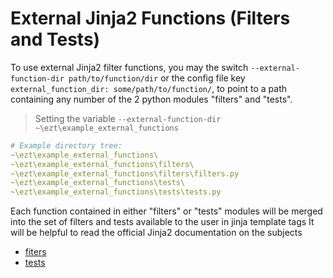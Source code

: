
# External Jinja2 Functions (Filters and Tests)

To use external Jinja2 filter functions, you may the switch `--external-function-dir path/to/function/dir` or the config file key `external_function_dir: some/path/to/function/`,
to point to a path containing any number of the 2 python modules "filters" and "tests".

> Setting the variable
> `--external-function-dir ~\ezt\example_external_functions`

```yaml
# Example directory tree:
~\ezt\example_external_functions\
~\ezt\example_external_functions\filters\
~\ezt\example_external_functions\filters\filters.py
~\ezt\example_external_functions\tests\
~\ezt\example_external_functions\tests\tests.py
```

Each function contained in either "filters" or "tests" modules will be merged into the set of filters and tests available to the user in jinja template tags 
It will be helpful to read the official Jinja2 documentation on the subjects 
 - [fiters](https://jinja.palletsprojects.com/en/3.1.x/api/#writing-filters)
 - [tests](https://jinja.palletsprojects.com/en/3.1.x/api/#custom-tests)
